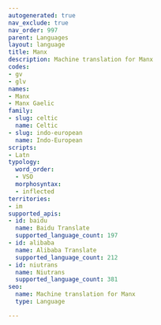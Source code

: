 ```yaml
---
autogenerated: true
nav_exclude: true
nav_order: 997
parent: Languages
layout: language
title: Manx
description: Machine translation for Manx
codes:
- gv
- glv
names:
- Manx
- Manx Gaelic
family:
- slug: celtic
  name: Celtic
- slug: indo-european
  name: Indo-European
scripts:
- Latn
typology:
  word_order:
  - VSO
  morphosyntax:
  - inflected
territories:
- im
supported_apis:
- id: baidu
  name: Baidu Translate
  supported_language_count: 197
- id: alibaba
  name: Alibaba Translate
  supported_language_count: 212
- id: niutrans
  name: Niutrans
  supported_language_count: 381
seo:
  name: Machine translation for Manx
  type: Language

---
```


